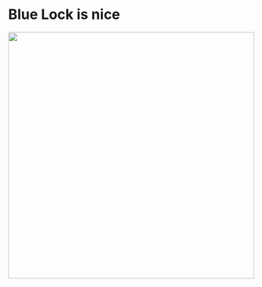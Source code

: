 <html>
  <h1>Blue Lock is nice</h1>
 <img src = "https://imgsrv.crunchyroll.com/cdn-cgi/image/fit=contain,format=auto,quality=85,width=480,height=720/catalog/crunchyroll/b5621ff1277ed6ad1006b0c6f14900bb.jpg"height="500px">

</html>
